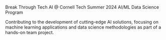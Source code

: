 Break Through Tech AI @ Cornell Tech
Summer 2024 AI/ML Data Science Program

Contributing to the development of cutting-edge AI solutions, focusing on machine learning applications and data science methodologies as part of a hands-on team project.
